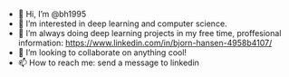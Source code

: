 - 👋 Hi, I’m @bh1995
- 👀 I’m interested in deep learning and computer science.
- 🌱 I’m always doing deep learning projects in my free time, proffesional information: https://www.linkedin.com/in/bjorn-hansen-4958b4107/ 
- 💞️ I’m looking to collaborate on anything cool!
- 📫 How to reach me: send a message to linkedin 

<!---
bh1995/bh1995 is a ✨ special ✨ repository because its `README.md` (this file) appears on your GitHub profile.
You can click the Preview link to take a look at your changes.
--->
